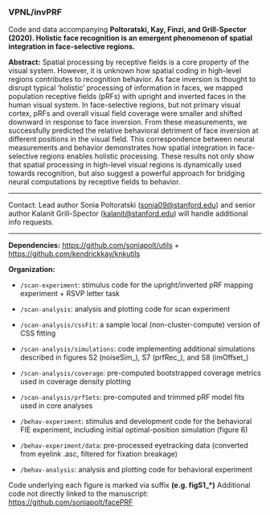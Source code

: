 ### VPNL/invPRF
Code and data accompanying **Poltoratski, Kay, Finzi, and Grill-Spector (2020). Holistic face recognition is an emergent phenomenon of spatial integration in face-selective regions.**

**Abstract:** Spatial processing by receptive fields is a core property of the visual system. However, it is unknown how spatial coding in high-level regions contributes to recognition behavior. As face inversion is thought to disrupt typical ‘holistic’ processing of information in faces, we mapped population receptive fields (pRFs) with upright and inverted faces in the human visual system. In face-selective regions, but not primary visual cortex, pRFs and overall visual field coverage were smaller and shifted downward in response to face inversion. From these measurements, we successfully predicted the relative behavioral detriment of face inversion at different positions in the visual field. This correspondence between neural measurements and behavior demonstrates how spatial integration in face-selective regions enables holistic processing. These results not only show that spatial processing in high-level visual regions is dynamically used towards recognition, but also suggest a powerful approach for bridging neural computations by receptive fields to behavior. 

_________________________

Contact: Lead author Sonia Poltoratski (sonia09@stanford.edu) and senior author Kalanit Grill-Spector (kalanit@stanford.edu) will handle additional info requests.
_________________________

**Dependencies:** https://github.com/soniapolt/utils + https://github.com/kendrickkay/knkutils

**Organization:** 

- `/scan-experiment`: stimulus code for the upright/inverted pRF mapping experiment + RSVP letter task 

- `/scan-analysis`: analysis and plotting code for scan experiment  

- `/scan-analysis/cssFit`: a sample local (non-cluster-compute) version of CSS fitting  

- `/scan-analysis/simulations`: code implementing additional simulations described in figures S2 (noiseSim_), S7 (prfRec_), and S8 (imOffset_)  

- `/scan-analysis/coverage`: pre-computed bootstrapped coverage metrics used in coverage density plotting  

- `/scan-analysis/prfSets`: pre-computed and trimmed pRF model fits used in core analyses  

- `/behav-experiment`: stimulus and development code for the behavioral FIE experiment, including initial optimal-position simulation (figure 6)     

- `/behav-experiment/data`:	pre-processed eyetracking data (converted from eyelink .asc, filtered for fixation breakage)  

- `/behav-analysis`: analysis and plotting code for behavioral experiment  

Code underlying each figure is marked via suffix **(e.g. figS1_*)**
Additional code not directly linked to the manuscript: https://github.com/soniapolt/facePRF

